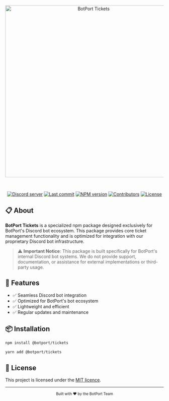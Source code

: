<div align="center">
	<br />
	<p>
		<img src="https://raw.githubusercontent.com/BotPortOfficial/tickets/main/.github/workflows/banner.png" width="546" alt="BotPort Tickets" />
	</p>
	<p>
</a>
</p>
	<br />
	<p>
	    <a href="https://discord.gg/sRyU4GFraG"><img src="https://img.shields.io/discord/1383201315072639058?color=5865F2&logo=discord&logoColor=white" alt="Discord server" /></a>
		<a href="https://github.com/BotPortOfficial/tickets"><img src="https://img.shields.io/github/last-commit/BotPortOfficial/tickets?logo=github&logoColor=white&style=flat-square" alt="Last commit" /></a>
		<a href="https://www.npmjs.com/package/@botport/tickets"><img src="https://badge.fury.io/js/@botport%2Ftickets.svg" alt="NPM version" /></a>
		<a href="https://github.com/BotPortOfficial/tickets/graphs/contributors"><img src="https://img.shields.io/github/contributors/BotPortOfficial/tickets?logo=github&logoColor=white&color=blue&style=flat-square" alt="Contributors" /></a>
		<a href="https://github.com/BotPortOfficial/tickets/blob/main/LICENSE"><img src="https://img.shields.io/github/license/BotPortOfficial/tickets?style=flat-square" alt="License" /></a>
</div>

## 📋 About

**BotPort Tickets** is a specialized npm package designed exclusively for BotPort's Discord bot ecosystem. This package provides core ticket management functionality and is optimized for integration with our proprietary Discord bot infrastructure.

> ⚠️ **Important Notice**: This package is built specifically for BotPort's internal Discord bot systems. We do not provide support, documentation, or assistance for external implementations or third-party usage.

## 🚀 Features

- ✅ Seamless Discord bot integration
- ✅ Optimized for BotPort's bot ecosystem
- ✅ Lightweight and efficient
- ✅ Regular updates and maintenance

## 📦 Installation

```bash
npm install @botport/tickets
```

```bash
yarn add @botport/tickets
```

## 📄 License

This project is licensed under the [MIT licence](https://github.com/BotPortOfficial/tickets/blob/main/LICENSE).

---

<div align="center">
	<sub>Built with ❤️ by the BotPort Team</sub>
</div>